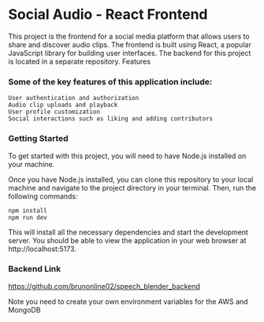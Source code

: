 # Social Audio - React Frontend

This project is the frontend for a social media platform that allows users to share and discover audio clips. The frontend is built using React, a popular JavaScript library for building user interfaces. The backend for this project is located in a separate repository.
Features

### Some of the key features of this application include:

    User authentication and authorization
    Audio clip uploads and playback
    User profile customization
    Social interactions such as liking and adding contributors

### Getting Started

To get started with this project, you will need to have Node.js installed on your machine.

Once you have Node.js installed, you can clone this repository to your local machine and navigate to the project directory in your terminal. Then, run the following commands:

    npm install
    npm run dev

This will install all the necessary dependencies and start the development server. You should be able to view the application in your web browser at http://localhost:5173.

### Backend Link

https://github.com/brunonline02/speech_blender_backend

Note you need to create your own environment variables for the AWS and MongoDB

